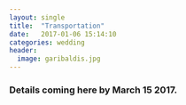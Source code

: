 ```yaml
---
layout: single
title:  "Transportation"
date:   2017-01-06 15:14:10
categories: wedding
header:
  image: garibaldis.jpg
---
```


### Details coming here by March 15 2017.

